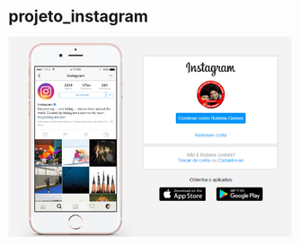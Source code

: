 # projeto_instagram

![](https://github.com/Rubenscgomesneto/projeto_instagram/blob/main/instagram.PNG)
